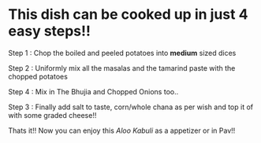 # This dish can be cooked up in just **4 easy steps**!!

Step 1 : Chop the boiled and peeled potatoes into **medium** sized dices

Step 2 : Uniformly mix all the masalas and the tamarind paste with the chopped potatoes

Step 4 : Mix in The Bhujia and Chopped Onions too..

Step 3 : Finally add salt to taste, corn/whole chana as per wish and top it of with some graded cheese!!

Thats it!! Now you can enjoy this *Aloo Kabuli* as a appetizer or in Pav!! 
